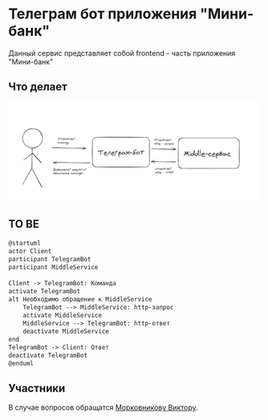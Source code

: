 # Телеграм бот приложения "Мини-банк"
Данный сервис представляет собой frontend - часть приложения "Мини-банк"

## Что делает
![img.png](img.png)

## TO BE
```plantuml
@startuml
actor Client
participant TelegramBot
participant MiddleService

Client -> TelegramBot: Команда
activate TelegramBot
alt Необходимо обращение к MiddleService
    TelegramBot --> MiddleService: http-запрос
    activate MiddleService
    MiddleService --> TelegramBot: http-ответ
    deactivate MiddleService
end
TelegramBot -> Client: Ответ
deactivate TelegramBot
@enduml
```

## Участники
В случае вопросов обращатся [Морковникову Виктору](https://github.com/RojoBlanco).